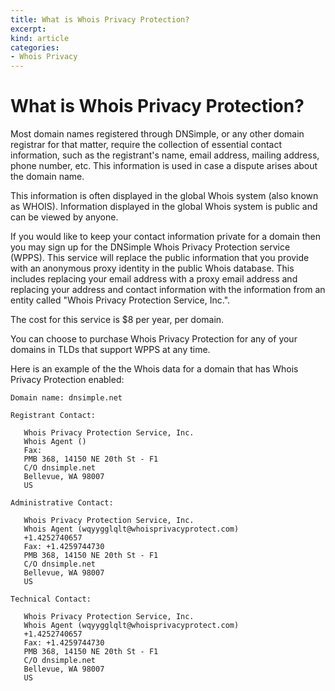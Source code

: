 ```yaml
---
title: What is Whois Privacy Protection?
excerpt: 
kind: article
categories:
- Whois Privacy
---
```


# What is Whois Privacy Protection?

Most domain names registered through DNSimple, or any other domain registrar for that matter, require the collection of essential contact information, such as the registrant's name, email address, mailing address, phone number, etc. This information is used in case a dispute arises about the domain name.

This information is often displayed in the global Whois system (also known as WHOIS). Information displayed in the global Whois system is public and can be viewed by anyone.

If you would like to keep your contact information private for a domain then you may sign up for the DNSimple Whois Privacy Protection service (WPPS). This service will replace the public information that you provide with an anonymous proxy identity in the public Whois database. This includes replacing your email address with a proxy email address and replacing your address and contact information with the information from an entity called "Whois Privacy Protection Service, Inc.".

The cost for this service is $8 per year, per domain.

You can choose to purchase Whois Privacy Protection for any of your domains in TLDs that support WPPS at any time.

Here is an example of the the Whois data for a domain that has Whois Privacy Protection enabled:


```text
Domain name: dnsimple.net

Registrant Contact:

   Whois Privacy Protection Service, Inc.
   Whois Agent ()
   Fax:
   PMB 368, 14150 NE 20th St - F1
   C/O dnsimple.net
   Bellevue, WA 98007
   US

Administrative Contact:

   Whois Privacy Protection Service, Inc.
   Whois Agent (wqyygglqlt@whoisprivacyprotect.com)
   +1.4252740657
   Fax: +1.4259744730
   PMB 368, 14150 NE 20th St - F1
   C/O dnsimple.net
   Bellevue, WA 98007
   US

Technical Contact:

   Whois Privacy Protection Service, Inc.
   Whois Agent (wqyygglqlt@whoisprivacyprotect.com)
   +1.4252740657
   Fax: +1.4259744730
   PMB 368, 14150 NE 20th St - F1
   C/O dnsimple.net
   Bellevue, WA 98007
   US
```
